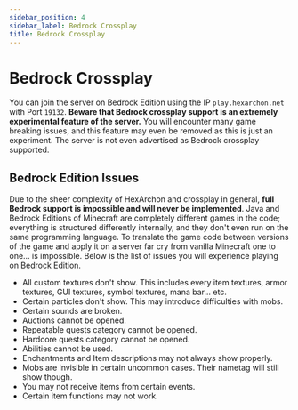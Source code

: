 ```yaml
---
sidebar_position: 4
sidebar_label: Bedrock Crossplay
title: Bedrock Crossplay
---
```


# Bedrock Crossplay
You can join the server on Bedrock Edition using the IP `play.hexarchon.net` with Port `19132`. **Beware that Bedrock crossplay support is an extremely experimental feature of the server.** You will encounter many game breaking issues, and this feature may even be removed as this is just an experiment. The server is not even advertised as Bedrock crossplay supported.

## Bedrock Edition Issues
Due to the sheer complexity of HexArchon and crossplay in general, **full Bedrock support is impossible and will never be implemented**. Java and Bedrock Editions of Minecraft are completely different games in the code; everything is structured differently internally, and they don't even run on the same programming language. To translate the game code between versions of the game and apply it on a server far cry from vanilla Minecraft one to one... is impossible. Below is the list of issues you will experience playing on Bedrock Edition.<br />
* All custom textures don't show. This includes every item textures, armor textures, GUI textures, symbol textures, mana bar... etc.
* Certain particles don't show. This may introduce difficulties with mobs.
* Certain sounds are broken.
* Auctions cannot be opened.
* Repeatable quests category cannot be opened.
* Hardcore quests category cannot be opened.
* Abilities cannot be used.
* Enchantments and Item descriptions may not always show properly.
* Mobs are invisible in certain uncommon cases. Their nametag will still show though.
* You may not receive items from certain events.
* Certain item functions may not work.